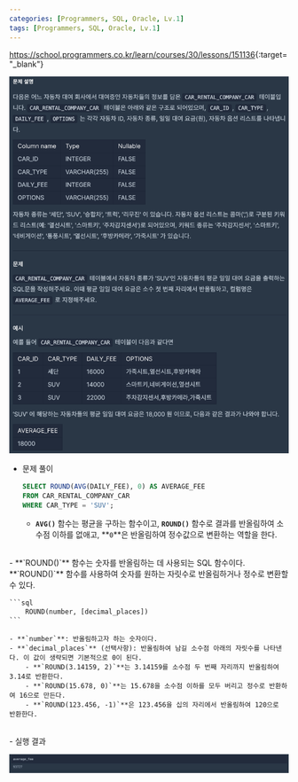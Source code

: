 ```yaml
---
categories: [Programmers, SQL, Oracle, Lv.1]
tags: [Programmers, SQL, Oracle, Lv.1] 
---
```


<https://school.programmers.co.kr/learn/courses/30/lessons/151136>{:target="_blank"}

![문제](/assets/img/programmers/sql/oracle/lv.1/%ED%8F%89%EA%B7%A0_%EC%9D%BC%EC%9D%BC_%EB%8C%80%EC%97%AC_%EC%9A%94%EA%B8%88_%EA%B5%AC%ED%95%98%EA%B8%B0(1).png)

- 문제 풀이
    
    ```sql
    SELECT ROUND(AVG(DAILY_FEE), 0) AS AVERAGE_FEE
    FROM CAR_RENTAL_COMPANY_CAR
    WHERE CAR_TYPE = 'SUV';
    ```
    
    - **`AVG()`** 함수는 평균을 구하는 함수이고, **`ROUND()`** 함수로 결과를 반올림하여 소수점 이하를 없애고, **`0`**은 반올림하여 정수값으로 변환하는 역할을 한다.

<br>
- **`ROUND()`** 함수는 숫자를 반올림하는 데 사용되는 SQL 함수이다. **`ROUND()`** 함수를 사용하여 숫자를 원하는 자릿수로 반올림하거나 정수로 변환할 수 있다.
    
    ```sql
    	ROUND(number, [decimal_places])
    ```
    
    - **`number`**: 반올림하고자 하는 숫자이다.
    - **`decimal_places`** (선택사항): 반올림하여 남길 소수점 아래의 자릿수를 나타낸다. 이 값이 생략되면 기본적으로 0이 된다.
        - **`ROUND(3.14159, 2)`**는 3.14159를 소수점 두 번째 자리까지 반올림하여 3.14로 반환한다.
        - **`ROUND(15.678, 0)`**는 15.678을 소수점 이하를 모두 버리고 정수로 반환하여 16으로 만든다.
        - **`ROUND(123.456, -1)`**은 123.456을 십의 자리에서 반올림하여 120으로 반환한다.

<br>
- 실행 결과

![실행 결과](/assets/img/programmers/sql/oracle/lv.1/%ED%8F%89%EA%B7%A0_%EC%9D%BC%EC%9D%BC_%EB%8C%80%EC%97%AC_%EC%9A%94%EA%B8%88_%EA%B5%AC%ED%95%98%EA%B8%B0(2).png)